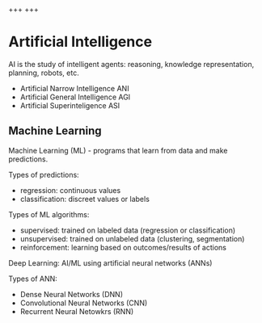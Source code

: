 +++
+++

# Artificial Intelligence

AI is the study of intelligent agents: reasoning, knowledge representation, planning, robots, etc.

-   Artificial Narrow Intelligence ANI
-   Artificial General Intelligence AGI
-   Artificial Superinteligence ASI

## Machine Learning

Machine Learning (ML) - programs that learn from data and make predictions.

Types of predictions:

-   regression: continuous values
-   classification: discreet values or labels

Types of ML algorithms:

-   supervised: trained on labeled data (regression or classification)
-   unsupervised: trained on unlabeled data (clustering, segmentation)
-   reinforcement: learning based on outcomes/results of actions

Deep Learning: AI/ML using artificial neural networks (ANNs)

Types of ANN:

-   Dense Neural Networks (DNN)
-   Convolutional Neural Networks (CNN)
-   Recurrent Neural Netowkrs (RNN)


